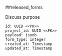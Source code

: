##released_forms

Discuss purpose

```
id: UUID <<PK>>
project_id: UUID <<FK>>
payload: jsonb
form_type: integer
created_at: Timestamp
updated_at: Timestamp
```